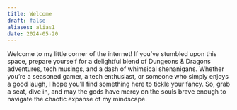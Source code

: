 ```yaml
---
title: Welcome
draft: false
aliases: alias1
date: 2024-05-20
---
```



Welcome to my little corner of the internet! If you’ve stumbled upon this space, prepare yourself for a delightful blend of Dungeons & Dragons adventures, tech musings, and a dash of whimsical shenanigans. Whether you’re a seasoned gamer, a tech enthusiast, or someone who simply enjoys a good laugh, I hope you’ll find something here to tickle your fancy. So, grab a seat, dive in, and may the gods have mercy on the souls brave enough to navigate the chaotic expanse of my mindscape.